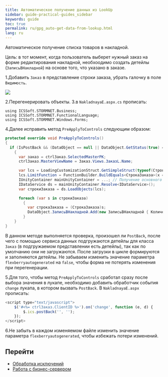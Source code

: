 ```yaml
---
title: Автоматическое получение данных из LookUp
sidebar: guide-practical-guides_sidebar
keywords: guide
toc: true
permalink: ru/gpg_auto-get-data-from-lookup.html
lang: ru
---
```


Автоматическое получение списка товаров в накладной.

Цель: в тот момент, когда пользователь выберет нужный заказ на форме редактирования накладной, необхоодимо создать детейлы (`ЗаписьВНакладной`) на основе того, что указано в заказе.

1.Добавить `Заказ` в представление строки заказа, убрать галочку в поле `Видимость`.

![](/images/pages/guides/flexberry-aspnet/stroka-zakaza-view.png)

2.Перегенерировать объекты.
3.в `NakladnayaE.aspx.cs` прописать:

```
using ICSSoft.STORMNET.Business;
using ICSSoft.STORMNET.FunctionalLanguage;
using ICSSoft.STORMNET.Windows.Forms;
```

4.Далее исправить метод `PreApplyToControls` следующим образом:

```csharp
protected override void PreApplyToControls()
{
  if (IsPostBack && (DataObject == null || DataObject.GetStatus(true) == ObjectStatus.Created))
    {
      var заказ = ctrlЗаказ.SelectedMasterPK;
      ctrlЗаказ.MasterViewName = Заказ.Views.ЗаказL.Name;

      var lcs = LoadingCustomizationStruct.GetSimpleStruct(typeof(СтрокаЗаказа), СтрокаЗаказа.Views.СтрокаЗаказаE);
      lcs.LimitFunction = FunctionBuilder.BuildEquals<СтрокаЗаказа>(x => x.Заказ, заказ);
      IUnityContainer mainUnityContainer = ...; // Получение основного контейнера для работы с Unity.
      IDataService ds = mainUnityContainer.Resolve<IDataService>();
      var строкиЗаказа = ds.LoadObjects(lcs);

      foreach (var s in строкиЗаказа)
        {
          var строкаЗаказа = (СтрокаЗаказа)s;
          DataObject.ЗаписьВНакладной.Add(new ЗаписьВНакладной { Количество = строкаЗаказа.Количество, Товар = строкаЗаказа.Товар });
        }
    }
}
```

В данном методе выполняется проверка, произошел ли `PostBack`, после чего с помощью сервиса данных подгружаются детейлы для класса `Заказ` (в подгружаемом представлении есть детейлы), так как по умолчанию они не загружаются. 
После загрузки в цикле формируются и заполняются детейлы.
Не забываем изменить значение параметра `flexberryautogenerated` на `false`, чтобы форма не потерять изменения при перегенерации.

5.Для того, чтобы метод `PreApplyToControls` сработал сразу после выбора значения в лукапе, необходимо добавить обработчик события `change` лукапа, в котором вызвать `PostBack`.
В `NakladnayaE.aspx` прописать:

```js
<script type="text/javascript">
	$('#<%= ctrlЗаказ.ClientID %>').on('change', function (e, d) {
		$.ics.postBack('', '');
	});
</script>
```

6.Не забыть в каждом изменяемом файле изменить значение параметра `flexberryautogenerated`, чтобы избежать потери изменений.

## Перейти

* <i class="fa fa-arrow-left" aria-hidden="true"></i> [Обработка исключений](gpg_set-exception.html)
* [Работа с бизнес-сервером](gpg_business-server.html) <i class="fa fa-arrow-right" aria-hidden="true"></i> 
